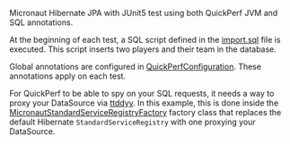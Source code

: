 Micronaut Hibernate JPA with JUnit5 test using both QuickPerf JVM and SQL annotations. 

At the beginning of each test, a SQL script defined in the [import.sql](src/test/resources/import.sql) file is executed.
This script inserts two players and their team in the database.

Global annotations are configured in [QuickPerfConfiguration](src/test/java/org/quickperf/QuickPerfConfiguration.java). These annotations apply on each test.

For QuickPerf to be able to spy on your SQL requests, it needs a way to proxy your DataSource via [ttddyy](https://github.com/ttddyy/datasource-proxy).
In this example, this is done inside the [MicronautStandardServiceRegistryFactory](src/test/java/org/quickperf/micronaut/micronauttest/sql/MicronautStandardServiceRegistryFactory.java) factory class 
that replaces the default Hibernate `StandardServiceRegistry` with one proxying your DataSource.